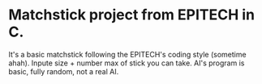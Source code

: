 # Matchstick project from EPITECH in C.

It's a basic matchstick following the EPITECH's coding style (sometime ahah).
Inpute size + number max of stick you can take.
AI's program is basic, fully random, not a real AI.
